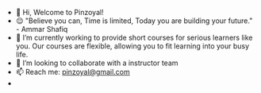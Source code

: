 - 👋 Hi, Welcome to Pinzoyal!
- 😌 "Believe you can, Time is limited, Today you are building your future." - Ammar Shafiq
- 🌱 I’m currently working to provide short courses for serious learners like you. Our courses are flexible, allowing you to fit learning into your busy life.
- 👀 I’m looking to collaborate with a instructor  team
- 📫 Reach me: pinzoyal@gmail.com
- 
<!---
pinzoyal/pinzoyal is a ✨ special ✨ repository because its `README.md` (this file) appears on your GitHub profile.
You can click the Preview link to take a look at your changes.
--->
